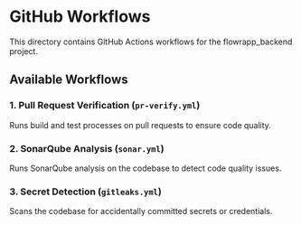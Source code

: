 # GitHub Workflows

This directory contains GitHub Actions workflows for the flowrapp_backend project.

## Available Workflows

### 1. Pull Request Verification (`pr-verify.yml`)
Runs build and test processes on pull requests to ensure code quality.

### 2. SonarQube Analysis (`sonar.yml`)
Runs SonarQube analysis on the codebase to detect code quality issues.

### 3. Secret Detection (`gitleaks.yml`)
Scans the codebase for accidentally committed secrets or credentials.
